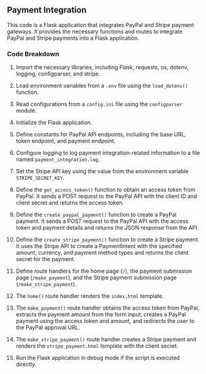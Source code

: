 
## Payment Integration

This code is a Flask application that integrates PayPal and Stripe payment gateways. It provides the necessary functions and routes to integrate PayPal and Stripe payments into a Flask application.

### Code Breakdown

1. Import the necessary libraries, including Flask, requests, os, dotenv, logging, configparser, and stripe.

2. Load environment variables from a `.env` file using the `load_dotenv()` function.

3. Read configurations from a `config.ini` file using the `configparser` module.

4. Initialize the Flask application.

5. Define constants for PayPal API endpoints, including the base URL, token endpoint, and payment endpoint.

6. Configure logging to log payment integration-related information to a file named `payment_integration.log`.

7. Set the Stripe API key using the value from the environment variable `STRIPE_SECRET_KEY`.

8. Define the `get_access_token()` function to obtain an access token from PayPal. It sends a POST request to the PayPal API with the client ID and client secret and returns the access token.

9. Define the `create_paypal_payment()` function to create a PayPal payment. It sends a POST request to the PayPal API with the access token and payment details and returns the JSON response from the API.

10. Define the `create_stripe_payment()` function to create a Stripe payment. It uses the Stripe API to create a PaymentIntent with the specified amount, currency, and payment method types and returns the client secret for the payment.

11. Define route handlers for the home page (`/`), the payment submission page (`/make_payment`), and the Stripe payment submission page (`/make_stripe_payment`).

12. The `home()` route handler renders the `index.html` template.

13. The `make_payment()` route handler obtains the access token from PayPal, extracts the payment amount from the form input, creates a PayPal payment using the access token and amount, and redirects the user to the PayPal approval URL.

14. The `make_stripe_payment()` route handler creates a Stripe payment and renders the `stripe_payment.html` template with the client secret.

15. Run the Flask application in debug mode if the script is executed directly.
